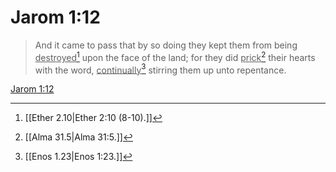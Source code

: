 # Jarom 1:12

> And it came to pass that by so doing they kept them from being <u>destroyed</u>[^a] upon the face of the land; for they did <u>prick</u>[^b] their hearts with the word, <u>continually</u>[^c] stirring them up unto repentance.

[Jarom 1:12](https://www.churchofjesuschrist.org/study/scriptures/bofm/jarom/1?lang=eng&id=p12#p12)


[^a]: [[Ether 2.10|Ether 2:10 (8-10).]]
[^b]: [[Alma 31.5|Alma 31:5.]]
[^c]: [[Enos 1.23|Enos 1:23.]]
